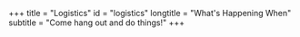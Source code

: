 +++
title = "Logistics"
id = "logistics"
longtitle = "What's Happening When"
subtitle = "Come hang out and do things!"
+++
